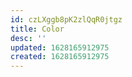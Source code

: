 ```yaml
---
id: czLXggb8pK2zlQqR0jtgz
title: Color
desc: ''
updated: 1628165912975
created: 1628165912975
---
```


